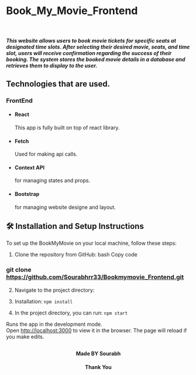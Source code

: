 # Book_My_Movie_Frontend

<br>
<h5>This website allows users to book movie tickets for specific seats at designated time slots. After selecting their desired movie, seats, and time slot, users will receive confirmation regarding the success of their booking. The system stores the booked movie details in a database and retrieves them to display to the user.</h5>




## Technologies that are used.

### FrontEnd
- #### React  
    This app is fully built on top of react library.
- #### Fetch
    Used for making api calls.
- #### Context API
    for managing states and props.
- #### Bootstrap
    for managing website designe and layout.



## 🛠 Installation and Setup Instructions

To set up the BookMyMovie  on your local machine, follow these steps:

1. Clone the repository from GitHub:
bash
Copy code
### git clone https://github.com/Sourabhrr33/Bookmymovie_Frontend.git


2. Navigate to the project directory:

3. Installation: `npm install`

4. In the project directory, you can run: `npm start`

Runs the app in the development mode.\
Open [http://localhost:3000](http://localhost:3000) to view it in the browser.
The page will reload if you make edits.

##
<h4 align="center">Made BY Sourabh</h4>
<h4 align="center">Thank You</h4>
